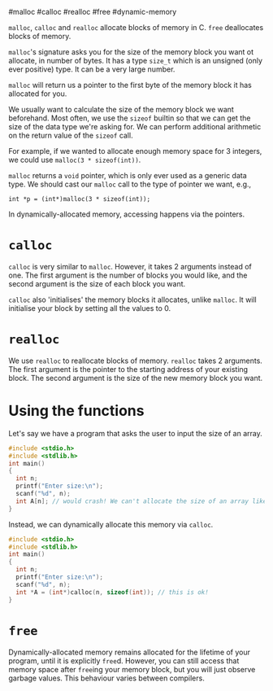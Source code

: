 #malloc #calloc #realloc #free #dynamic-memory

`malloc`, `calloc` and `realloc` allocate blocks of memory in C.
`free` deallocates blocks of memory.

`malloc`'s signature asks you for the size of the memory block you want ot allocate, in number of bytes. It has a type `size_t` which is an unsigned (only ever positive) type. It can be a very large number.

`malloc` will return us a pointer to the first byte of the memory block it has allocated for you.

We usually want to calculate the size of the memory block we want beforehand. Most often, we use the `sizeof` builtin so that we can get the size of the data type we're asking for. We can perform additional arithmetic on the return value of the `sizeof` call.

For example, if we wanted to allocate enough memory space for 3 integers, we could use `malloc(3 * sizeof(int))`.

`malloc` returns a `void` pointer, which is only ever used as a generic data type. We should cast our `malloc` call to the type of pointer we want, e.g.,

`int *p = (int*)malloc(3 * sizeof(int));`

In dynamically-allocated memory, accessing happens via the pointers.

# `calloc`

`calloc` is very similar to `malloc`. However, it takes 2 arguments instead of one. The first argument is the number of blocks you would like, and the second argument is the size of each block you want.

`calloc` also 'initialises' the memory blocks it allocates, unlike `malloc`. It will initialise your block by setting all the values to 0.

# `realloc`

We use `realloc` to reallocate blocks of memory. `realloc` takes 2 arguments. The first argument is the pointer to the starting address of your existing block. The second argument is the size of the new memory block you want.

# Using the functions

Let's say we have a program that asks the user to input the size of an array.

```c
#include <stdio.h>
#include <stdlib.h>
int main()
{
  int n;
  printf("Enter size:\n");
  scanf("%d", n);
  int A[n]; // would crash! We can't allocate the size of an array like this during runtime.
}
```

Instead, we can dynamically allocate this memory via `calloc`.

```c
#include <stdio.h>
#include <stdlib.h>
int main()
{
  int n;
  printf("Enter size:\n");
  scanf("%d", n);
  int *A = (int*)calloc(n, sizeof(int)); // this is ok!
}
```

# `free`

Dynamically-allocated memory remains allocated for the lifetime of your program, until it is explicitly `free`d. However, you can still access that memory space after `free`ing your memory block, but you will just observe garbage values. This behaviour varies between compilers.

